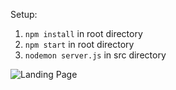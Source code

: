 Setup:
1. `npm install` in root directory
2. `npm start` in root directory
3. `nodemon server.js` in src directory

![Landing Page](https://user-images.githubusercontent.com/18160144/63056225-76463900-be9c-11e9-8739-066311174cfc.JPG)
